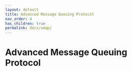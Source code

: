 ```yaml
---
layout: default
title: Advanced Message Queuing Protocol
nav_order: 4
has_children: true
permalink: docs/amqp/
---
```


# Advanced Message Queuing Protocol
